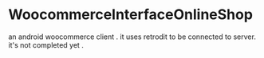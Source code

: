 # WoocommerceInterfaceOnlineShop
an android woocommerce client .
it uses retrodit to be connected to server.
it's not completed yet .
